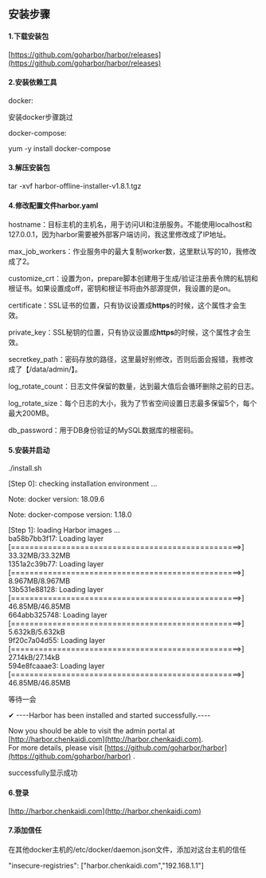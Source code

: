 ## 安装步骤

#### 1.下载安装包

[https://github.com/goharbor/harbor/releases](https://github.com/goharbor/harbor/releases)

#### 2.安装依赖工具

docker:

安装docker步骤跳过

docker-compose:

yum -y install docker-compose

#### 3.解压安装包

tar -xvf harbor-offline-installer-v1.8.1.tgz

#### 4.修改配置文件harbor.yaml

hostname：目标主机的主机名，用于访问UI和注册服务。不能使用localhost和127.0.0.1，因为harbor需要被外部客户端访问，我这里修改成了IP地址。

max\_job\_workers：作业服务中的最大复制worker数，这里默认写的10，我修改成了2。

customize\_crt：设置为on，prepare脚本创建用于生成/验证注册表令牌的私钥和根证书。如果设置成off，密钥和根证书将由外部源提供，我设置的是on。

certificate：SSL证书的位置，只有协议设置成**https**的时候，这个属性才会生效。

private\_key：SSL秘钥的位置，只有协议设置成**https**的时候，这个属性才会生效。

secretkey\_path：密码存放的路径，这里最好别修改，否则后面会报错，我修改成了【/data/admin/】。

log\_rotate\_count：日志文件保留的数量，达到最大值后会循环删除之前的日志。

log\_rotate\_size：每个日志的大小，我为了节省空间设置日志最多保留5个，每个最大200MB。

db\_password：用于DB身份验证的MySQL数据库的根密码。

#### 5.安装并启动

./install.sh

\[Step 0\]: checking installation environment ...

Note: docker version: 18.09.6

Note: docker-compose version: 1.18.0

\[Step 1\]: loading Harbor images ...  
ba58b7bb3f17: Loading layer \[==================================================&gt;\]  33.32MB/33.32MB  
1351a2c39b77: Loading layer \[==================================================&gt;\]  8.967MB/8.967MB  
13b531e88128: Loading layer \[==================================================&gt;\]  46.85MB/46.85MB  
664abb325748: Loading layer \[==================================================&gt;\]  5.632kB/5.632kB  
9f20c7a04d55: Loading layer \[==================================================&gt;\]  27.14kB/27.14kB  
594e8fcaaae3: Loading layer \[==================================================&gt;\]  46.85MB/46.85MB

等待一会

✔ ----Harbor has been installed and started successfully.----

Now you should be able to visit the admin portal at [http://harbor.chenkaidi.com](http://harbor.chenkaidi.com).  
For more details, please visit [https://github.com/goharbor/harbor](https://github.com/goharbor/harbor) .

successfully显示成功

#### 6.登录

[http://harbor.chenkaidi.com](http://harbor.chenkaidi.com)

#### 7.添加信任

在其他docker主机的/etc/docker/daemon.json文件，添加对这台主机的信任

"insecure-registries": \["harbor.chenkaidi.com","192.168.1.1"\]


